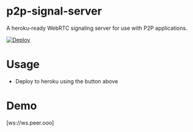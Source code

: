 # p2p-signal-server

A heroku-ready WebRTC signaling server for use with P2P applications.

[![Deploy](https://www.herokucdn.com/deploy/button.svg)](https://heroku.com/deploy?template=https://github.com/draeder/p2p-signal-server/)

# Usage

- Deploy to heroku using the button above

# Demo

[ws://ws.peer.ooo]
